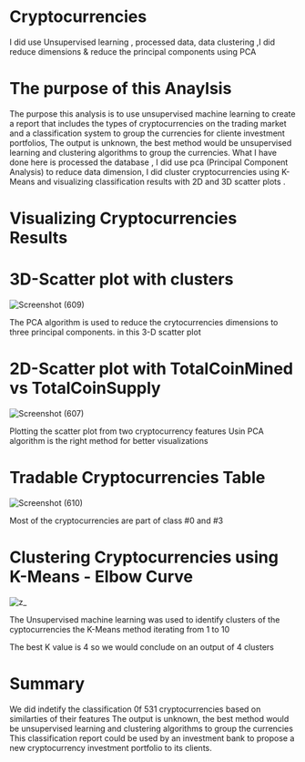 # Cryptocurrencies
I did use Unsupervised learning , processed  data, data clustering ,I did reduce dimensions & reduce the principal components using PCA






# The purpose of this Anaylsis

The purpose this analysis is to use unsupervised machine learning to create a report that includes the types of cryptocurrencies on the trading market and a classification system to group the currencies for cliente investment portfolios, The output is unknown, the best method would be unsupervised learning and clustering algorithms to group the currencies.
What I have done here is  processed the database , I did use pca (Principal Component Analysis) to reduce data dimension, I did cluster cryptocurrencies using K-Means and visualizing classification results with 2D and 3D scatter plots .




# Visualizing Cryptocurrencies Results



# 3D-Scatter plot with clusters

![Screenshot (609)](https://user-images.githubusercontent.com/82621077/131266182-b02dbb01-b25f-48ea-ae27-52c6c2202054.png)

The PCA algorithm is used to reduce the crytocurrencies dimensions to three principal components. in this 3-D scatter plot 



# 2D-Scatter plot with TotalCoinMined vs TotalCoinSupply


![Screenshot (607)](https://user-images.githubusercontent.com/82621077/131266310-e152d8f8-f8b0-4138-a80f-505d3c64ee37.png)

Plotting the scatter plot from two cryptocurrency features Usin PCA algorithm is the right method for better visualizations 


# Tradable Cryptocurrencies Table


![Screenshot (610)](https://user-images.githubusercontent.com/82621077/131266393-62dc9128-2b68-4d56-8c8c-307402c8050c.png)

Most of the cryptocurrencies are part of class #0 and #3







# Clustering Cryptocurrencies using K-Means - Elbow Curve

![z_](https://user-images.githubusercontent.com/82621077/131266556-cd9741cd-2cef-4772-a8e5-12484be5b693.png)

The Unsupervised machine learning was used to identify clusters of the cyptocurrencies the K-Means method iterating from 1 to 10

The best K value is 4 so we would conclude on an output of 4 clusters



# Summary

We did indetify  the classification 0f 531 cryptocurrencies based on similarties of their features The output is unknown, the best method would be unsupervised learning and clustering algorithms to group the currencies
This classification report could be used by an investment bank to propose a new cryptocurrency investment portfolio to its clients.
